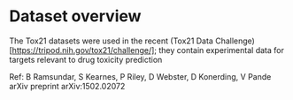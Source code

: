 # Dataset overview

The Tox21 datasets were used in the recent (Tox21 Data Challenge)[https://tripod.nih.gov/tox21/challenge/]; they contain experimental data for targets relevant to drug toxicity prediction

Ref: B Ramsundar, S Kearnes, P Riley, D Webster, D Konerding, V Pande
arXiv preprint arXiv:1502.02072